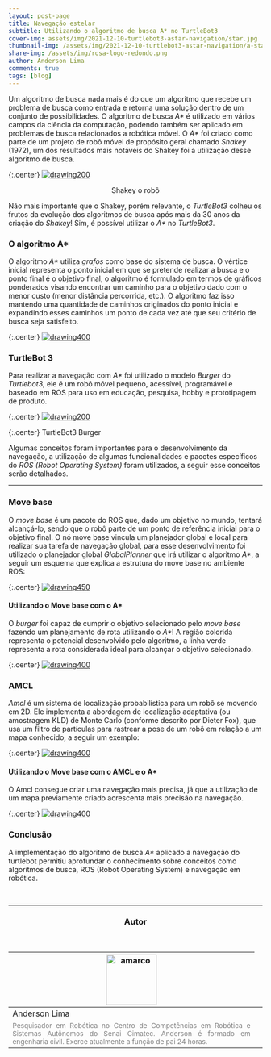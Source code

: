 ```yaml
---
layout: post-page
title: Navegação estelar
subtitle: Utilizando o algoritmo de busca A* no TurtleBot3
cover-img: assets/img/2021-12-10-turtlebot3-astar-navigation/star.jpg
thumbnail-img: /assets/img/2021-12-10-turtlebot3-astar-navigation/a-star.gif
share-img: /assets/img/rosa-logo-redondo.png
author: Anderson Lima
comments: true
tags: [blog]
---
```


Um algoritmo de busca nada mais é do que um algoritmo que recebe um problema de busca
como entrada e retorna uma solução dentro de um conjunto de possibilidades. O algoritmo
de busca _A*_ é utilizado em vários campos da ciência da computação, podendo também ser
aplicado em problemas de busca relacionados a robótica móvel. O _A*_ foi criado como
parte de um projeto de robô móvel de propósito geral chamado _Shakey_ (1972), um dos
resultados mais notáveis do Shakey foi a utilização desse algoritmo de busca.

{:.center}
[![drawing200](../assets/img/2021-12-10-turtlebot3-astar-navigation/shakey.png)](../assets/img/2021-12-10-turtlebot3-astar-navigation/shakey.png)


<center>
Shakey o robô
</center>

Não mais importante que o Shakey, porém relevante, o _TurtleBot3_ colheu os frutos da evolução dos algoritmos de busca
após mais da 30 anos da criação do _Shakey_! Sim, é possível utilizar o _A*_ no _TurtleBot3_.

### O algoritmo A*

O algoritmo _A*_ utiliza _grafos_ como base do sistema de busca.
O vértice inicial representa o ponto inicial em que se pretende realizar a busca
e o ponto final é o objetivo final, o algoritmo é formulado em termos de gráficos 
ponderados visando encontrar
um caminho para o objetivo dado com o menor custo (menor distância percorrida, etc.).
O algoritmo faz isso mantendo uma quantidade de caminhos originados do 
ponto inicial e expandindo esses caminhos um ponto de cada vez até que seu critério
de busca seja satisfeito.

{:.center}
[![drawing400](../assets/img/2021-12-10-turtlebot3-astar-navigation/a-star.gif)](../assets/img/2021-12-10-turtlebot3-astar-navigation/a-star.gif)

### TurtleBot 3

Para realizar a navegação com _A*_ foi utilizado o modelo _Burger_ do _Turtlebot3_, ele é um robô móvel pequeno, acessível, programável
e baseado em ROS para uso em educação, pesquisa, hobby e prototipagem de produto.

{:.center}
[![drawing200](../assets/img/2021-12-10-turtlebot3-astar-navigation/burger.png)](../assets/img/2021-12-10-turtlebot3-astar-navigation/burger.png)

{:.center}
TurtleBot3 Burger


Algumas conceitos foram importantes para o desenvolvimento da navegação, a utilização de algumas funcionalidades e pacotes específicos do
_ROS (Robot Operating System)_ foram utilizados, a seguir esse conceitos serão detalhados.

* * * 

### Move base

O _move base_ é um pacote do ROS que, dado um objetivo no mundo, tentará alcançá-lo,
sendo que o robô parte de um ponto de referência inicial para o objetivo final. 
O nó move base vincula um planejador global e local para realizar
sua tarefa de navegação global, para esse desenvolvimento foi utilizado o planejador
global *GlobalPlanner* que irá utilizar o algoritmo _A*_, a seguir um esquema que explica
a estrutura do move base no ambiente ROS:

{:.center}
[![drawing450](../assets/img/2021-12-10-turtlebot3-astar-navigation/ttb-movebase-2.png)](../assets/img/2021-12-10-turtlebot3-astar-navigation/ttb-movebase-2.png)

#### Utilizando o Move base com o A*

O _burger_ foi capaz de cumprir o objetivo selecionado pelo _move base_ fazendo um planejamento
de rota utilizando o _A*_! A região colorida representa o potencial desenvolvido pelo algoritmo,
a linha verde representa a rota considerada ideal para alcançar o objetivo selecionado.

{:.center}
[![drawing400](../assets/img/2021-12-10-turtlebot3-astar-navigation/ttb-mvsastar.png)](../assets/img/2021-12-10-turtlebot3-astar-navigation/ttb-mvsastar.png)

### AMCL

_Amcl_ é um sistema de localização probabilística para um robô se movendo
em 2D. Ele implementa a abordagem de localização adaptativa
(ou amostragem KLD) de Monte Carlo (conforme descrito por Dieter Fox),
que usa um filtro de partículas para rastrear a pose de um robô em
relação a um mapa conhecido, a seguir um exemplo:

{:.center}
[![drawing400](../assets/img/2021-12-10-turtlebot3-astar-navigation/ttb-amcl.png)](../assets/img/2021-12-10-turtlebot3-astar-navigation/ttb-amcl.png)

#### Utilizando o Move base com o AMCL e o A*

O Amcl consegue criar uma navegação mais precisa, já que a utilização de um mapa
previamente criado acrescenta mais precisão na navegação.

{:.center}
[![drawing400](../assets/img/2021-12-10-turtlebot3-astar-navigation/ttb-mvbamcl.png)](../assets/img/2021-12-10-turtlebot3-astar-navigation/ttb-mvbamcl.png)

### Conclusão

A implementação do algoritmo de busca _A*_ aplicado a navegação do turtlebot
permitiu aprofundar o conhecimento sobre conceitos como algoritmos de busca, 
ROS (Robot Operating System) e navegação em robótica.

<br>

<hr>

<!-- autor -->
<center><h3 class="post-title">Autor</h3><br/></center>
<div class="row">
  <div class="col-xl-auto offset-xl-0 col-lg-4 offset-lg-0 center">
    <table class="table-borderless highlight">
      <thead>
        <tr>
          <th><a href="https://www.linkedin.com/in/anderson-lima-45278b1bb/" target="_blank"><img src="{{ 'assets/img/people/andersonlima-1.png' | relative_url }}" width="100" alt="amarco" class="img-fluid rounded-circle" /></a></th>
        </tr>
      </thead>
      <tbody>
        <tr class="font-weight-bolder" style="text-align: center margin-top: 0">
          <td>Anderson Lima</td>
        </tr>
        <tr style="text-align: center" >
          <td style="color: #808080; vertical-align: top; text-align: justify"><small>Pesquisador em Robótica no Centro de Competências em Robótica e Sistemas Autônomos do Senai Cimatec. Anderson é formado em engenharia civil. Exerce atualmente a função de pai 24 horas.</small></td>
          <td></td>
        </tr>
      </tbody>
    </table>
  </div>
</div>
<br>